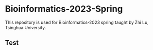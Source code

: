 # Bioinformatics-2023-Spring
This repository is used for Bioinformatics-2023 spring taught by Zhi Lu, Tsinghua University.
## Test
